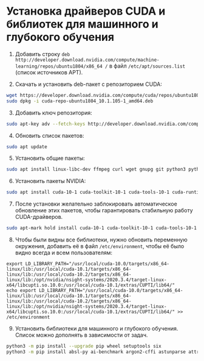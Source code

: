 # Установка драйверов CUDA и библиотек для машинного и глубокого обучения

1. Добавить строку `deb http://developer.download.nvidia.com/compute/machine-learning/repos/ubuntu1804/x86_64 /` в файл `/etc/apt/sources.list` (список источников APT).

2. Скачать и установить deb-пакет с репозиторием CUDA:
```sh
wget https://developer.download.nvidia.com/compute/cuda/repos/ubuntu1804/x86_64/cuda-repo-ubuntu1804_10.1.105-1_amd64.deb
sudo dpkg -i cuda-repo-ubuntu1804_10.1.105-1_amd64.deb
```

3. Добавить ключ репозитория:
```sh
sudo apt-key adv --fetch-keys http://developer.download.nvidia.com/compute/cuda/repos/ubuntu1804/x86_64/7fa2af80.pub
```

4. Обновить список пакетов:
```sh
sudo apt update
```

5. Установить общие пакеты:
```sh
sudo apt install linux-libc-dev ffmpeg curl wget gnupg git python3 python3-pip python3-venv python3-dev python3-setuptools python3-lib2to3 python3-distutils g++ g++-7 build-essential java-common openjdk-11-jre-headless default-jre-headless ca-certificates-java dh-python linux-libc-dev libc6-dev build-essential libssl-dev libffi-dev libxml2-dev libxslt1-dev zlib1g-dev libcairo2-dev libgirepository1.0-dev linux-headers-$(uname -r)
```

6. Установить пакеты NVIDIA:
```sh
sudo apt install cuda-10-1 cuda-toolkit-10-1 cuda-tools-10-1 cuda-runtime-10-1 cuda-compiler-10-1 cuda-libraries-10-1 cuda-libraries-dev-10-1  libcudnn7=7.6.5.32-1+cuda10.1 libcudnn7-dev=7.6.5.32-1+cuda10.1
```

7. После установки желательно заблокировать автоматическое обновление этих пакетов, чтобы гарантировать стабильную работу CUDA-драйверов.
```sh
sudo apt-mark hold install cuda-10-1 cuda-toolkit-10-1 cuda-tools-10-1 cuda-runtime-10-1 cuda-compiler-10-1 cuda-libraries-10-1 cuda-libraries-dev-10-1  libcudnn7=7.6.5.32-1+cuda10.1 libcudnn7-dev=7.6.5.32-1+cuda10.1
```

8. Чтобы были видны все библиотеки, нужно обновить переменную окружения, добавить её в файл `/etc/environment`, чтобы её было видно всегда и всем пользователям: 
```
export LD_LIBRARY_PATH="/usr/local/cuda-10.0/targets/x86_64-linux/lib:/usr/local/cuda-10.1/targets/x86_64-linux/lib:/usr/local/cuda-10.2/targets/x86_64-linux/lib:/opt/nvidia/nsight-systems/2020.3.4/target-linux-x64/libcupti.so.10.0:/usr/local/cuda-10.1/extras/CUPTI/lib64/"
echo export LD_LIBRARY_PATH="/usr/local/cuda-10.0/targets/x86_64-linux/lib:/usr/local/cuda-10.1/targets/x86_64-linux/lib:/usr/local/cuda-10.2/targets/x86_64-linux/lib:/opt/nvidia/nsight-systems/2020.3.4/target-linux-x64/libcupti.so.10.0:/usr/local/cuda-10.1/extras/CUPTI/lib64/" >> /etc/environment
```

9. Установить библиотеки для машинного и глубокого обучения. Список можно дополнять в зависимости от задач.
```sh
python3 -m pip install --upgrade pip wheel setuptools six
python3 -m pip install absl-py ai-benchmark argon2-cffi astunparse attrs backcall beautifulsoup4 bleach blis Bottleneck cachetools catalogue catboost certifi cffi chardet click cycler cymem Cython dataclasses decorator defusedxml distro-info entrypoints fastai fastprogress ffmpeg ffmpeg-python freetype-py future gast google-auth google-auth-oauthlib google-pasta graphviz grpcio h5py idna imageio imageio-ffmpeg importlib-metadata ipykernel ipython ipython-genutils ipywidgets jedi Jinja2 joblib json5 jsonschema jupyter jupyter-client jupyter-console jupyter-core jupyterlab jupyterlab-server Keras Keras-Preprocessing kiwisolver language-selector lightgbm Markdown MarkupSafe matplotlib mistune moviepy mpmath murmurhash nbconvert nbformat netifaces networkx nltk nose notebook numexpr numpy nvidia-ml-py3 oauthlib opencv-python opt-einsum packaging pandas pandocfilters parso pexpect pickleshare Pillow pip plac plotly preshed proglog prometheus-client prompt-toolkit protobuf ptyprocess pyasn1 pyasn1-modules pycparser Pygments pygobject pyparsing pyrsistent python-apt python-dateutil python-debian pytz PyYAML pyzmq qtconsole QtPy regex requests requests-oauthlib retrying rsa scikit-learn scipy Send2Trash setuptools six soupsieve spacy srsly sympy tensorboard tensorboard-plugin-wit tensorboardX tensorflow-estimator tensorflow-gpu termcolor terminado testpath thinc threadpoolctl torch torchvision tornado tqdm traitlets transforms3d typing urllib3 vispy wasabi wcwidth webencodings Werkzeug wheel widgetsnbextension wrapt xgboost zipp
```
